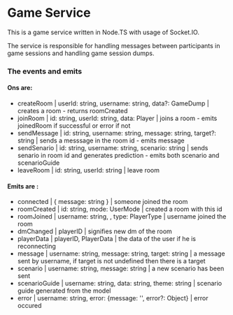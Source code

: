 # Game Service

This is a game service written in Node.TS with usage of Socket.IO.

The service is responsible for handling messages between participants in game sessions and handling game session dumps.

### The events and emits

#### Ons are: 
- createRoom    | userId: string, username: string, data?: GameDump                 | creates a room - returns roomCreated
- joinRoom      | id: string, userId: string, data: Player                          | joins a room - emits joinedRoom if successful or error if not
- sendMessage   | id: string, username: string, message: string, target?: string    | sends a messsage in the room id - emits message
- sendSenario   | id: string, username: string, scenario: string                    | sends senario in room id and generates prediction - emits both scenario and scenarioGuide
- leaveRoom     | id: string, userId: string                                        | leave room

#### Emits are : 
- connected     | { message: string }                                       | someone joined the room
- roomCreated   | id: string, mode: UserMode                                | created a room with this id
- roomJoined    | username: string, , type: PlayerType                      | username joined the room
- dmChanged     | playerID                                                  | signifies new dm of the room
- playerData    | playerID, PlayerData                                      | the data of the user if he is reconnecting
- message       | username: string, message: string, target: string         | a message sent by username, if target is not undefined then there is a target
- scenario      | username: string, message: string                         | a new scenario has been sent
- scenarioGuide | username: string, data: string, theme: string             | scenario guide generated from the model
- error         | username: string, error: {message: '', error?: Object}    | error occured